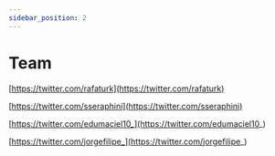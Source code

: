 ```yaml
---
sidebar_position: 2
---
```

 
# Team

[https://twitter.com/rafaturk](https://twitter.com/rafaturk)

[https://twitter.com/sseraphini](https://twitter.com/sseraphini)

[https://twitter.com/edumaciel10_](https://twitter.com/edumaciel10_)

[https://twitter.com/jorgefilipe_](https://twitter.com/jorgefilipe_)
